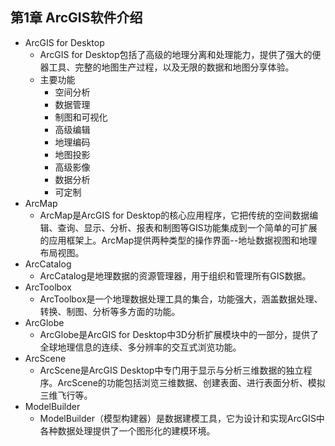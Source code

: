 ## 第1章 ArcGIS软件介绍
- ArcGIS for Desktop
	- ArcGIS for Desktop包括了高级的地理分离和处理能力，提供了强大的便器工具、完整的地图生产过程，以及无限的数据和地图分享体验。
	- 主要功能
		- 空间分析
		- 数据管理
		- 制图和可视化
		- 高级编辑
		- 地理编码
		- 地图投影
		- 高级影像
		- 数据分析
		- 可定制
- ArcMap
	- ArcMap是ArcGIS for Desktop的核心应用程序，它把传统的空间数据编辑、查询、显示、分析、报表和制图等GIS功能集成到一个简单的可扩展的应用框架上。ArcMap提供两种类型的操作界面--地址数据视图和地理布局视图。
- ArcCatalog
	- ArcCatalog是地理数据的资源管理器，用于组织和管理所有GIS数据。
- ArcToolbox
	- ArcToolbox是一个地理数据处理工具的集合，功能强大，涵盖数据处理、转换、制图、分析等多方面的功能。
- ArcGlobe
	- ArcGlobe是ArcGIS for Desktop中3D分析扩展模块中的一部分，提供了全球地理信息的连续、多分辨率的交互式浏览功能。
- ArcScene
	- ArcScene是ArcGIS Desktop中专门用于显示与分析三维数据的独立程序。ArcScene的功能包括浏览三维数据、创建表面、进行表面分析、模拟三维飞行等。
- ModelBuilder
	- ModelBuilder（模型构建器）是数据建模工具，它为设计和实现ArcGIS中各种数据处理提供了一个图形化的建模环境。